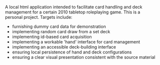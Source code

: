 A local html application intended to facilitate card handling and deck management for a certain 2010 tabletop roleplaying game. This is a personal project. Targets include:
- furnishing dummy card data for demonstration
- implementing random card draw from a set deck
- implementing id-based card acquisition
- implementing a workable 'hand' interface for card management
- implementing an accessible deck-building interface
- ensuring local persistence of hand and deck configurations
- ensuring a clear visual presentation consistent with the source material
